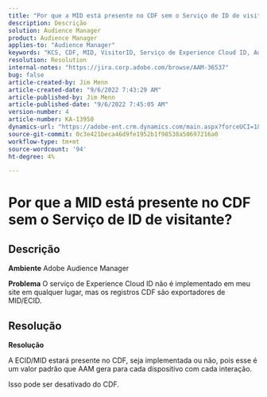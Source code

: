 ```yaml
---
title: "Por que a MID está presente no CDF sem o Serviço de ID de visitante?"
description: Descrição
solution: Audience Manager
product: Audience Manager
applies-to: "Audience Manager"
keywords: "KCS, CDF, MID, VisitorID, Serviço de Experience Cloud ID, Adobe Audience Manager, AAM"
resolution: Resolution
internal-notes: "https://jira.corp.adobe.com/browse/AAM-36537"
bug: false
article-created-by: Jim Menn
article-created-date: "9/6/2022 7:43:29 AM"
article-published-by: Jim Menn
article-published-date: "9/6/2022 7:45:05 AM"
version-number: 4
article-number: KA-13950
dynamics-url: "https://adobe-ent.crm.dynamics.com/main.aspx?forceUCI=1&pagetype=entityrecord&etn=knowledgearticle&id=efa85997-b72d-ed11-9db1-0022480866ad"
source-git-commit: 0c3e421beca46d9fe1952b1f98538a50697216a0
workflow-type: tm+mt
source-wordcount: '94'
ht-degree: 4%

---
```


# Por que a MID está presente no CDF sem o Serviço de ID de visitante?

## Descrição


<b>Ambiente</b>
Adobe Audience Manager

<b>Problema</b>
O serviço de Experience Cloud ID não é implementado em meu site em qualquer lugar, mas os registros CDF são exportadores de MID/ECID.


## Resolução


<b>Resolução</b>

A ECID/MID estará presente no CDF, seja implementada ou não, pois esse é um valor padrão que AAM gera para cada dispositivo com cada interação.

Isso pode ser desativado do CDF.
